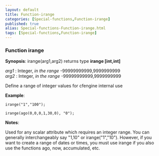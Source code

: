 ```yaml
---
layout: default
title: Function-irange
categories: [Special-functions,Function-irange]
published: true
alias: Special-functions-Function-irange.html
tags: [Special-functions,Function-irange]
---
```


### Function irange

**Synopsis**: irange(arg1,arg2) returns type **irange [int,int]**

  
 *arg1* : Integer, *in the range* -99999999999,9999999999   
 *arg2* : Integer, *in the range* -99999999999,9999999999   

Define a range of integer values for cfengine internal use

**Example**:  
   

```
irange("1","100");

irange(ago(0,0,0,1,30,0), "0");
```

**Notes**:  
   

Used for any scalar attribute which requires an integer range. You can
generally interchangeably say "1,10" or irange("1","10"). However, if
you want to create a range of dates or times, you must use irange if you
also use the functions ago, now, accumulated, etc.
